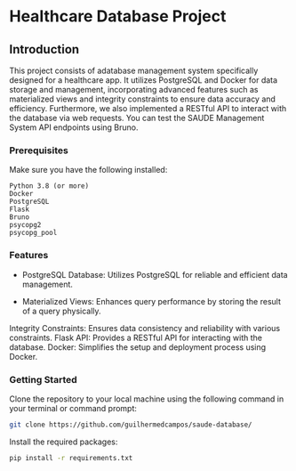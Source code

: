 # Healthcare Database Project

## Introduction

This project consists of adatabase management system specifically designed for a healthcare app. It utilizes PostgreSQL and Docker for data storage and management, incorporating advanced features such as materialized views and integrity constraints to ensure data accuracy and efficiency.
Furthermore, we also implemented a RESTful API to interact with the database via web requests. You can test the SAUDE Management System API endpoints using Bruno.

### Prerequisites

Make sure you have the following installed:

    Python 3.8 (or more)
    Docker
    PostgreSQL
    Flask
    Bruno
    psycopg2
    psycopg_pool

### Features

   - PostgreSQL Database: Utilizes PostgreSQL for reliable and efficient data management.
  
   - Materialized Views: Enhances query performance by storing the result of a query physically.
   
  Integrity Constraints: Ensures data consistency and reliability with various constraints.
  Flask API: Provides a RESTful API for interacting with the database.
  Docker: Simplifies the setup and deployment process using Docker.

### Getting Started

Clone the repository to your local machine using the following command in your terminal or command prompt:

```bash
git clone https://github.com/guilhermedcampos/saude-database/
```

Install the required packages:

```bash
pip install -r requirements.txt
```

